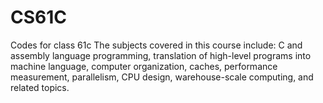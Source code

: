 # CS61C
Codes for class 61c
The subjects covered in this course include: C and assembly language programming, translation of high-level programs into machine language, computer organization, caches, performance measurement, parallelism, CPU design, warehouse-scale computing, and related topics. 
